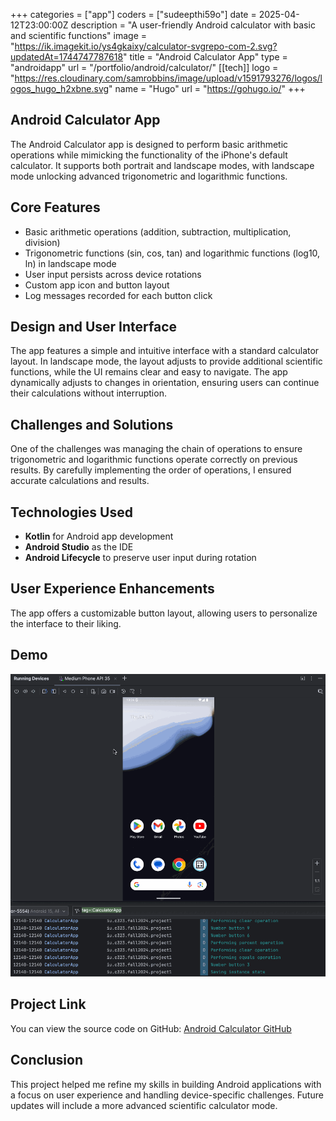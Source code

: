 +++
categories = ["app"]
coders = ["sudeepthi59o"]
date = 2025-04-12T23:00:00Z
description = "A user-friendly Android calculator with basic and scientific functions"
image = "https://ik.imagekit.io/ys4gkaixy/calculator-svgrepo-com-2.svg?updatedAt=1744747787618"
title = "Android Calculator App"
type = "androidapp"
url = "/portfolio/android/calculator/"
[[tech]]
logo = "https://res.cloudinary.com/samrobbins/image/upload/v1591793276/logos/logos_hugo_h2xbne.svg"
name = "Hugo"
url = "https://gohugo.io/"
+++

## Android Calculator App

The Android Calculator app is designed to perform basic arithmetic operations while mimicking the functionality of the iPhone's default calculator. It supports both portrait and landscape modes, with landscape mode unlocking advanced trigonometric and logarithmic functions.

## Core Features

- Basic arithmetic operations (addition, subtraction, multiplication, division)
- Trigonometric functions (sin, cos, tan) and logarithmic functions (log10, ln) in landscape mode
- User input persists across device rotations
- Custom app icon and button layout
- Log messages recorded for each button click

## Design and User Interface

The app features a simple and intuitive interface with a standard calculator layout. In landscape mode, the layout adjusts to provide additional scientific functions, while the UI remains clear and easy to navigate. The app dynamically adjusts to changes in orientation, ensuring users can continue their calculations without interruption.

## Challenges and Solutions

One of the challenges was managing the chain of operations to ensure trigonometric and logarithmic functions operate correctly on previous results. By carefully implementing the order of operations, I ensured accurate calculations and results.

## Technologies Used

- **Kotlin** for Android app development
- **Android Studio** as the IDE
- **Android Lifecycle** to preserve user input during rotation

## User Experience Enhancements

The app offers a customizable button layout, allowing users to personalize the interface to their liking.

## Demo

![Calculator App Screenshot](/calculator_demo_2.gif)

## Project Link

You can view the source code on GitHub: [Android Calculator GitHub](https://github.com/yourusername/your-repo)

## Conclusion

This project helped me refine my skills in building Android applications with a focus on user experience and handling device-specific challenges. Future updates will include a more advanced scientific calculator mode.